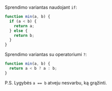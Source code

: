 Sprendimo variantas naudojant `if`:

```js
function min(a, b) {
  if (a < b) {
    return a;
  } else {
    return b;
  }
}
```

Sprendimo variantas su operatoriumi `?`:

```js
function min(a, b) {
  return a < b ? a : b;
}
```

P.S. Lygybės `a == b` atveju nesvarbu, ką grąžinti.
